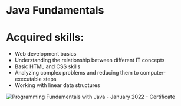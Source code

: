# Java Fundamentals

# Acquired skills:
   
   * Web development basics
   * Understanding the relationship between different IT concepts
   * Basic HTML and CSS skills
   * Analyzing complex problems and reducing them to computer-executable steps
   * Working with linear data structures




![Programming Fundamentals with Java - January 2022 - Certificate](https://user-images.githubusercontent.com/96210464/169331038-c532e314-ed11-4db4-834d-452cb8072215.jpeg)
